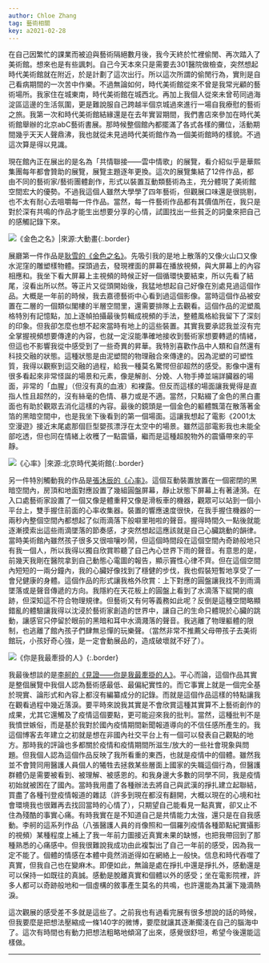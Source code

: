 ```yaml
---
author: Chloe Zhang
tag: 藝術相關
key: a2021-02-28
---
```


在自己因繁忙的課業而被迫與藝術隔絕數月後，我今天終於忙裡偷閒、再次踏入了美術館。想來也是有些諷刺。自己今天本來只是需要去301醫院做檢查，突然想起時代美術館就在附近，於是計劃了這次出行。所以這次所謂的偷閒行為，實則是自己看病期間的一次苦中作樂。不過無論如何，時代美術館從來不曾是我常光顧的藝術場所。我家住在城東南，時代美術館在城西北。再加上我個人從來未曾苟同過海淀區這邊的生活氛圍，更是難說服自己跨越半個京城過來進行一場自我療慰的藝術之旅。我第一次和時代美術館結緣還是在去年實習期間，我們書店來參加在時代美術館舉辦的北京abC藝術書展。那時候整個館內都擺滿了各式各樣的攤位，活動期間幾乎天天人聲鼎沸，我也就從未見過時代美術館作為一個美術館時的樣貌。不過這次算是得以見識。

現在館內正在展出的是名為「共情聯接——雲中情歌」的展覽，看介紹似乎是華熙集團每年都會贊助的展覽，展覽主題逐年更換。這次的展覽集結了12件作品，都由不同的藝術家/藝術團體創作，形式以裝置互動類藝術為主，充分體現了美術館空間宏大的優勢。不過我這個人雖然大學學了四年藝術，但觀展口味還是很挑剔，也不太有耐心去咀嚼每一件作品。當然，每一件藝術作品都有其價值所在，我只是對於深有共鳴的作品才能生出想要分享的心情，試圖找出一些貧乏的詞彙來把自己的感觸記錄下來。

![《金色之名》|來源:大動畫](http://thewanderingpotato.github.io/assets/images/a3ba5c06-fb1a-4171-be93-e9d2c4781412.jpg){:.border}

展廳第一件作品是[耿雪的《金色之名》](http://hugeanimation.aged100.com/third/791)。先吸引我的是地上散落的又像火山口又像水泥窪的雕塑樣物體。探頭過去，發現裡面的屏幕在播放視頻，與大屏幕上的內容相應和。我坐下看大屏幕上主視頻的時候正好一個循環快要結束，所以先看了結尾，沒看出所以然。等正片又從頭開始後，我猛地想起自己好像在別處見過這個作品。大概是一年前的時候，我去嘉德藝術中心看到過這個影像。當時這個作品被安置在二層的一個類似閣樓的半層空間里，還需要排隊上去觀看。這個作品的泥塑風格特別有記憶點，加上逐幀拍攝最後剪輯成視頻的手法，整體風格給我留下了深刻的印象。但我卻怎麼也想不起來當時有地上的這些裝置。其實我要承認我並沒有完全掌握視頻想要傳達的內容，也就一定沒能準確地接收到藝術家想要轉遞的情緒，但這也不影響我從中感受到了一些奇異的昇華。我特別喜歡作品中人類和自然還有科技交融的狀態。這種狀態是由泥塑間的物理融合來傳達的。因為泥塑的可塑性質，我得以觀察到這交融的過程，給我一種莫名驚愕但卻超然的感受。影像中還有很多看起來非常怪誕的場景和元素，像是解剖、分娩、人物手捧並端詳臟器的場面，非常的「血腥」（但沒有真的血液）和裸露。但反而這樣的場面讓我覺得是直指人性且超然的，沒有絲毫的色情、暴力或是不適。當然，只點綴了金色的黑白畫面也有助於觀眾去消化這樣的內容。最後的鏡頭是一個金色的軀體飄蕩在散落著金箔的黑暗空間中，也是我坐下後看到的第一個場面。這讓我想起了電影《2001太空漫遊》接近末尾處那個巨型嬰孩漂浮在太空中的場景。雖然這部電影我也未能全部吃透，但也同在情緒上收穫了一點震懾，繼而是這種超脫物外的震懾帶來的平靜。

![《心率》|來源:北京時代美術館](http://thewanderingpotato.github.io/assets/images/e06b12e7ae1f4ccfa98376619bc1d09a.jpeg){:.border}

另一件特別觸動我的作品是[張沐辰的《心率》](https://www.sohu.com/a/443394574_120381388)。這個互動裝置放置在一個密閉的黑暗空間內，房頂和地面對應設置了幾組圓盤屏幕，靜止狀態下屏幕上有著漣漪。在入口處藝術家設置了一個又像是體重秤又像是滑板車的機器，觀眾可以站到一個小平台上，雙手握住前面的心率收集器。裝置的響應速度很快，在我手握住機器的一兩秒內整個空間內都想起了似雨滴落下般噼里啪啦的聲音。握得時間久一點後就能逐漸摸索出這些雨滴墜落的節奏感，才突然想起這應該就是自己心臟跳動的韻律。當時美術館內雖然孩子很多又很喧嚷吵鬧，但這個時間段在這個空間內奇跡般地只有我一個人，所以我得以獨自欣賞聆聽了自己內心世界下雨的聲音。有意思的是，前幾天我剛在醫院拿到自己動態心電圖的報告，顯示竇性心律不齊。但在這個空間內短短的一兩分鐘內，我的心臟好像找到了穩健的步伐，我也假裝短暫地享受了一會兒健康的身體。這個作品的形式讓我格外欣賞：上下對應的圓盤讓我找不到雨滴墜落或是聲音傳遞的方向。我隱約在天花板上的圓盤上看到了水滴落下綻開的痕跡，但深知這不符合物理規律。但藝術又有何等義務如此呢？反倒是這種空間略顯錯亂的體驗讓我得以沈浸於藝術家創造的世界中，讓自己的生命只體現於心臟的跳動，讓感官只停留於眼前的黑暗和耳中水滴濺落的聲音。我逃離了物理軀體的限制，也逃離了館內孩子們肆無忌憚的玩樂聲。（當然非常不推薦父母帶孩子去美術館玩，小孩好奇心強，是一定會動展品的，造成破壞就不好了）。

![《你是我最牽掛的人》](http://thewanderingpotato.github.io/assets/images/D46F4D9E-C4E6-48FA-90D3-7B295998190B.jpg){:.border}

我最後想談的是[李舸的《見證——你是我最牽掛的人》](https://k.sina.cn/article_5044281310_12ca99fde020017owl.html?from=photo)。平心而論，這個作品其實是整個展覽中我個人認為藝術感最低、最偏紀實性的。而它事實上就是一個完全基於現實、論形式和內容上都沒有編纂成分的記錄。而就是這個作品這樣的特點讓我在觀看過程中幾近落淚。要平時來說我其實是不會欣賞這種其實算不上藝術創作的成果，尤其它還觸及了疫情這個要點，更可能迎來我的批判。當然，這種批判不是我憤世嫉俗，而是基於我對於國內疫情期間新聞報道導向的不信任感所產生的。我這個博客去年建立之初就是想在非國內社交平台上有一個可以發表自己觀點的地方。那時我的評論也多都關於疫情和疫情期間所滋生/放大的一些社會現象與問題。但我個人認為這個作品反映了我所看重的東西，也就是疫情中的個體。雖然我並不會贊同用醫護人員個人的犧牲去拯救某些層面上國家的失職這個行為，但醫護群體仍是需要被看到、被理解、被感恩的。和我身邊大多數的同學不同，我是疫情初始就被困在了國內。當時我用盡了各種辦法去將自己與武漢的掙扎建立起聯結，買盡了各種刊登疫情報道的雜誌（許多到現在都沒有翻開，大概以現在的心境和社會環境我也很難再去找回當時的心情了），只期望自己能看見一點真實，卻又止不住為殘酷的事實心痛。有時我實在是不知道自己是共情能力太強，還只是在自我感動。李舸的這系列作品（八張醫護人員的肖像照和一個羅列疫情各種節點紀實攝影的視頻）某種程度上補上了我一年前力圖接近真實未果的缺憾，也把我帶回到了那種熟悉的心痛感中。但我很難說我成功由此複製出了自己一年前的感受，因為我一定不能了。個體的情感在本體中竟然消逝得如在網絡上一般快。信息和時代吞噬了真實，但我自己也在變麻木。即便如此，無論是處在掙扎中還是掙扎外，感動還是可以保持一如既往的真誠。感動是脫離真實和個體以外的感受；坐在電影院裡，許多人都可以奇跡般地和一個虛構的敘事產生莫名的共鳴，也許還能為其灑下幾滴熱淚。

這次觀展的感受差不多就是這些了。之前我也有過看完展有很多想說的話的時候，但我要麼是把想法壓縮成一條140字的微博，要麼就讓其逐漸擱淺在自己的腦海中了。這次有時間也有動力把想法粗略地傾瀉了出來，感覺很舒坦，希望今後還能這樣做。
 
---
